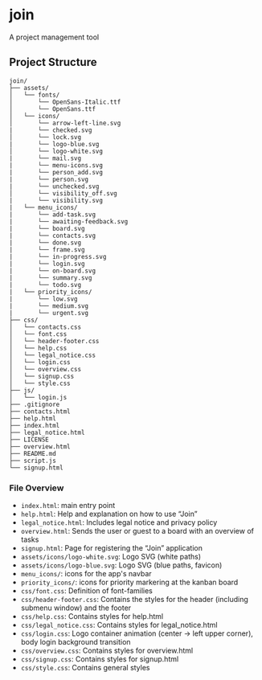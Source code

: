 # join
A project management tool

## Project Structure

```
join/
├── assets/
│   └── fonts/
│       └── OpenSans-Italic.ttf
│       └── OpenSans.ttf
│   └── icons/
│       └── arrow-left-line.svg
|       └── checked.svg
│       └── lock.svg
|       └── logo-blue.svg
│       └── logo-white.svg
|       └── mail.svg
|       └── menu-icons.svg
|       └── person_add.svg
|       └── person.svg
|       └── unchecked.svg
│       └── visibility_off.svg
|       └── visibility.svg
|   └── menu_icons/
|       └── add-task.svg
|       └── awaiting-feedback.svg
|       └── board.svg
|       └── contacts.svg
|       └── done.svg
|       └── frame.svg
|       └── in-progress.svg
|       └── login.svg
|       └── on-board.svg
|       └── summary.svg
|       └── todo.svg
|   └── priority_icons/
|       └── low.svg
|       └── medium.svg
|       └── urgent.svg
├── css/
│   └── contacts.css
│   └── font.css
│   └── header-footer.css
│   └── help.css
│   └── legal_notice.css
│   └── login.css
│   └── overview.css
│   └── signup.css
│   └── style.css
├── js/
│   └── login.js
├── .gitignore
├── contacts.html
├── help.html
├── index.html
├── legal_notice.html
├── LICENSE
├── overview.html
├── README.md
├── script.js
└── signup.html
```

### File Overview
- `index.html`: main entry point
- `help.html`: Help and explanation on how to use “Join”
- `legal_notice.html`: Includes legal notice and privacy policy
- `overview.html`: Sends the user or guest to a board with an overview of tasks
- `signup.html`: Page for registering the “Join” application 
- `assets/icons/logo-white.svg`: Logo SVG (white paths)
- `assets/icons/logo-blue.svg`: Logo SVG (blue paths, favicon)
- `menu_icons/`: icons for the app's navbar
- `priority_icons/`: icons for priority markering at the kanban board
- `css/font.css`: Definition of font-families
- `css/header-footer.css`: Contains the styles for the header (including submenu window) and the footer
- `css/help.css`: Contains styles for help.html
- `css/legal_notice.css`: Contains styles for legal_notice.html
- `css/login.css`: Logo container animation (center → left upper corner), body login background transition
- `css/overview.css`: Contains styles for overview.html
- `css/signup.css`: Contains styles for signup.html
- `css/style.css`: Contains general styles

